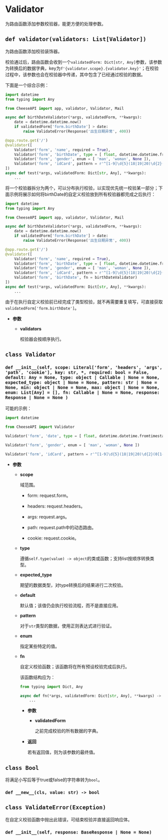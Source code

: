 # **Validator**

为路由函数添加参数校验器，能更方便的处理参数。

## **`def validator(validators: List[Validator])`**

为路由函数添加校验装饰器。

校验通过后，路由函数会收到一个`validatedForm: Dict[str, Any]`参数，该参数为转换后的数据字典，key为`f'{validator.scope}.{validator.key}'`；在校验过程中，该参数也会在校验器中传递，其中包含了已经通过校验的数据。

下面是一个综合示例：

```python
import datetime
from typing import Any

from CheeseAPI import app, validator, Validator, Mail

async def birthDateValidator(*args, validatedForm, **kwargs):
    date = datetime.datetime.now()
    if validatedForm['form.birthDate'] > date:
        raise ValidateError(Response('出生日期异常', 400))

@app.route.get('/')
@validator([
    Validator('form', 'name', required = True),
    Validator('form', 'birthDate', type = [ float, datetime.datetime.fromtimestamp ], expected_type = datetime.datetime, fn = birthDateValidator),
    Validator('form', 'gender', enum = [ 'man', 'woman', None ]),
    Validator('form', 'idCard', pattern = r'^[1-9]\d{5}(18|19|20)\d{2}(0[1-9]|1[0-2])(0[1-9]|[1-2]\d|3[0-1])\d{3}[\dXx]$', response = Response('身份证格式错误', 400))
])
async def test(*args, validatedForm: Dict[str, Any], **kwargs):
    ...
```

将一个校验器拆分为两个，可以分布执行校验，以实现优先统一校验某一部分；下面示例将展示如何将birthDate的自定义校验放到所有校验器都完成之后执行：

```python
import datetime
from typing import Any

from CheeseAPI import app, validator, Validator, Mail

async def birthDateValidator(*args, validatedForm, **kwargs):
    date = datetime.datetime.now()
    if validatedForm['form.birthDate'] > date:
        raise ValidateError(Response('出生日期异常', 400))

@app.route.get('/')
@validator([
    Validator('form', 'name', required = True),
    Validator('form', 'birthDate', type = [ float, datetime.datetime.fromtimestamp ], expected_type = datetime.datetime),
    Validator('form', 'gender', enum = [ 'man', 'woman', None ]),
    Validator('form', 'idCard', pattern = r'^[1-9]\d{5}(18|19|20)\d{2}(0[1-9]|1[0-2])(0[1-9]|[1-2]\d|3[0-1])\d{3}[\dXx]$', response = Response('身份证格式错误', 400)),
    Validator('form', 'birthDate', fn = birthDateValidator)
])
async def test(*args, validatedForm: Dict[str, Any], **kwargs):
    ...
```

由于在执行自定义校验前已经完成了类型校验，就不再需要重复填写，可直接获取`validatedForm['form.birthDate']`。

- **参数**

    - **validators**

        校验器会按顺序执行。

## **`class Validator`**

### **`def __init__(self, scope: Literal['form', 'headers', 'args', 'path', 'cookie'], key: str, *, required: bool = False, default: Any = None, type: object | Callable | None = None, expected_type: object | None = None, pattern: str | None = None, min: object | None = None, max: object | None = None, enum: List[Any] = [], fn: Callable | None = None, response: Response | None = None )`**

可能的示例：

```python
import datetime

from CheeseAPI import Validator

Validator('form', 'date', type = [ float, datetime.datetime.fromtimestamp ], expected_type = datetime.datetime)

Validator('form', 'gender', enum = [ 'man', 'woman', None ])

Validator('form', 'idCard', pattern = r'^[1-9]\d{5}(18|19|20)\d{2}(0[1-9]|1[0-2])(0[1-9]|[1-2]\d|3[0-1])\d{3}[\dXx]$', response = Response('身份证格式错误', 400))
```

- **参数**

    - **scope**

        域范围。

        - form: request.form。

        - headers: request.headers。

        - args: request.args。

        - path: request.path中的动态路由。

        - cookie: request.cookie。

    - **type**

        遵循`self.type(value) -> object`的类或函数；支持list按顺序转换类型。

    - **expected_type**

        期望的数据类型，对type转换后的结果进行二次校验。

    - **default**

        默认值；该值仍会执行校验流程，而不是直接应用。

    - **pattern**

        对于`str`类型的数据，使用正则表达式进行验证。

    - **enum**

        指定某些特定的值。

    - **fn**

        自定义校验函数；该函数将在所有预设校验完成后执行。

        该函数结构应为：

        ```python
        from typing import Dict, Any

        async def fn(*args, validatedForm: Dict[str, Any], **kwargs) -> Any:
            ...
        ```

        - **参数**

            - **validatedForm**

                之前完成校验的所有数据的字典。

        - **返回**

            若有返回值，则为该参数的最终值。

## **`class Bool`**

将满足小写后等于true或false的字符串转为`bool`。

### **`def __new__(cls, value: str) -> bool`**

## **`class ValidateError(Exception)`**

在自定义校验函数中抛出此错误，可结束校验并直接返回响应体。

### **`def __init__(self, response: BaseResponse | None = None)`**
